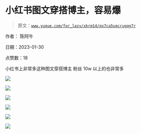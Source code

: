 # 小红书图文穿搭博主，容易爆

> 原文：[`www.yuque.com/for_lazy/xkrm14/qx7ca5uqcrugqg7r`](https://www.yuque.com/for_lazy/xkrm14/qx7ca5uqcrugqg7r)



作者： 陈阿牛 

日期：2023-01-30 

点赞数：18 

小红书上非常多这种图文穿搭博主 粉丝 10w 以上的也非常多 

![](img/50594b51ca9bd4725c336da42bf6a68d.png) 

![](img/4edabe936953eb9564fa8391cca99899.png) 

![](img/644d2c1a67b26cdfa53c8fe04ac1301f.png) 

![](img/ae7963ce56862ed4f22c338d479e358c.png) 

![](img/a09370798e984321e68bf6b4d2a58188.png) 

![](img/cdca97d088e0a9ab670e0bb38778e7d1.png) 

